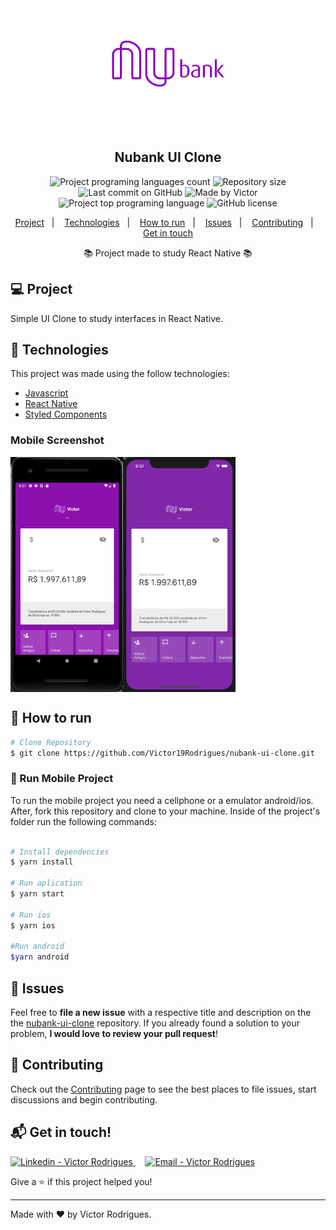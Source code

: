 <div align="center">
  <img alt="Nubank" title="#Nubank" src=".github/logo.png" width="250px" />
</div>

<br />

<h2 align="center">
  Nubank UI Clone
</h2>

<p align="center">
  <img alt="Project programing languages count" src="https://img.shields.io/github/languages/count/Victor19Rodrigues/nubank-ui-clone?color=8b10ae">
   <img alt="Repository size" src="https://img.shields.io/github/repo-size/Victor19Rodrigues/nubank-ui-clone?color=8b10ae">
  <img alt="Last commit on GitHub" src="https://img.shields.io/github/last-commit/Victor19Rodrigues/nubank-ui-clone?color=8b10ae">
  <img alt="Made by Victor" src="https://img.shields.io/badge/made%20by-Victor19Rodrigues-%20?color=8b10ae">
  <img alt="Project top programing language" src="https://img.shields.io/github/languages/top/Victor19Rodrigues/nubank-ui-clone?color=8b10ae">
  <img alt="GitHub license" src="https://img.shields.io/github/license/Victor19Rodrigues/nubank-ui-clone?color=8b10ae">
</p>

<p align="center">
  <a href="#computer-project">Project</a>&nbsp;&nbsp;&nbsp;|&nbsp;&nbsp;&nbsp;
  <a href="#rocket-technologies">Technologies</a>&nbsp;&nbsp;&nbsp;|&nbsp;&nbsp;&nbsp;
  <a href="#construction_worker-how-to-run">How to run</a>&nbsp;&nbsp;&nbsp;|&nbsp;&nbsp;&nbsp;
  <a href="#bug-issues">Issues</a>&nbsp;&nbsp;&nbsp;|&nbsp;&nbsp;&nbsp;
  <a href="#tada-contributing">Contributing</a>&nbsp;&nbsp;&nbsp;|&nbsp;&nbsp;&nbsp;
  <a href="#mailbox_with_mail-get-in-touch">Get in touch</a>
  </p>

  <p align="center">📚 Project made to study React Native 📚</p>

## :computer: Project

 Simple UI Clone to study interfaces in React Native.

## :rocket: Technologies
This project was made using the follow technologies:
<ul>
  <li><a href="https://www.typescriptlang.org/">Javascript</a></li>
  <li><a href="https://reactnative.dev/">React Native</a></li>
  <li><a href="https://styled-components.com/">Styled Components</a></li>
</ul>


### Mobile Screenshot
<div style="display: flex; flex-direction: 'row';">
   <img src="https://github.com/Victor19Rodrigues/nubank-ui-clone/blob/master/.github/android.png" width="180">
   <img src="https://github.com/Victor19Rodrigues/nubank-ui-clone/blob/master/.github/ios.png" width="180">
</div>

## :construction_worker: How to run
```bash
# Clone Repository
$ git clone https://github.com/Victor19Rodrigues/nubank-ui-clone.git
```

### 📱 Run Mobile Project
To run the mobile project you need a cellphone or a emulator android/ios.
<br />
After, fork this repository and clone to your machine. Inside of the project's folder run the following commands:

```bash

# Install dependencies
$ yarn install

# Run aplication
$ yarn start

# Run ios
$ yarn ios

#Run android
$yarn android
```

## :bug: Issues

Feel free to **file a new issue** with a respective title and description on the the [nubank-ui-clone](https://github.com/Victor19Rodrigues/nubank-ui-clone/issues) repository. If you already found a solution to your problem, **I would love to review your pull request**!

## :tada: Contributing

Check out the [Contributing](https://github.com/Victor19Rodrigues/nubank-ui-clone/blob/master/CONTRIBUTING.md) page to see the best places to file issues, start discussions and begin contributing.

## :mailbox_with_mail: Get in touch!

<a href="https://www.linkedin.com/in/victor-rodrigues-676563ba" target="_blank" >
  <img alt="Linkedin - Victor Rodrigues" src="https://img.shields.io/badge/Linkedin--%23F8952D?style=social&logo=linkedin">
</a>&nbsp;&nbsp;&nbsp;
<a href="mailto:vitor1908@gmail.com" target="_blank" >
  <img alt="Email - Victor Rodrigues" src="https://img.shields.io/badge/Email--%23F8952D?style=social&logo=gmail">
</a>

Give a ⭐️ if this project helped you!

---

Made with ❤️ by Victor Rodrigues.
